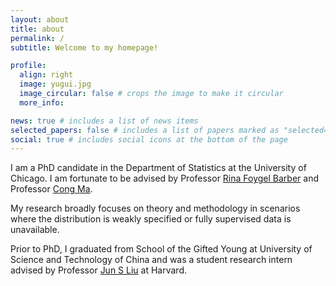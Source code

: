 ```yaml
---
layout: about
title: about
permalink: /
subtitle: Welcome to my homepage!

profile:
  align: right
  image: yugui.jpg
  image_circular: false # crops the image to make it circular
  more_info:

news: true # includes a list of news items
selected_papers: false # includes a list of papers marked as "selected={true}"
social: true # includes social icons at the bottom of the page
---
```


I am a PhD candidate in the Department of Statistics at the University of Chicago. I am fortunate to be advised by Professor [Rina Foygel Barber](https://rinafb.github.io/) and Professor [Cong Ma](https://congma1028.github.io/).

My research broadly focuses on theory and methodology in scenarios where the distribution is weakly specified or fully supervised data is unavailable.

Prior to PhD, I graduated from School of the Gifted Young at University of Science and Technology of China and was a student research intern advised by Professor [Jun S Liu](https://sites.harvard.edu/junliu/) at Harvard.
